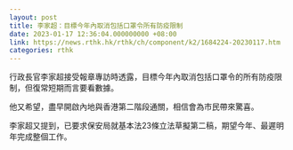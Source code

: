 ```yaml
---
layout: post
title: 李家超：目標今年內取消包括口罩令所有防疫限制
date: 2023-01-17 12:36:04.000000000 +08:00
link: https://news.rthk.hk/rthk/ch/component/k2/1684224-20230117.htm
categories: rthk
---
```


行政長官李家超接受報章專訪時透露，目標今年內取消包括口罩令的所有防疫限制，但復常短期而言要看數據。

他又希望，盡早開啟內地與香港第二階段通關，相信會為市民帶來驚喜。

李家超又提到，已要求保安局就基本法23條立法草擬第二稿，期望今年、最遲明年完成整個工作。
